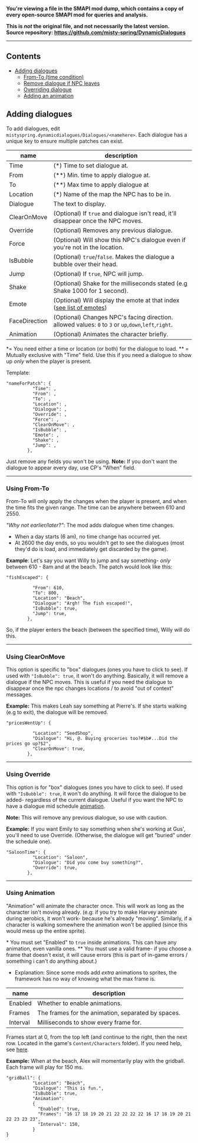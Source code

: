 **You're viewing a file in the SMAPI mod dump, which contains a copy of every open-source SMAPI mod
for queries and analysis.**

**This is _not_ the original file, and not necessarily the latest version.**  
**Source repository: https://github.com/misty-spring/DynamicDialogues**

----

## Contents
* [Adding dialogues](#adding-dialogues)
  * [From-To (time condition)](#using-from-to)
  * [Remove dialogue if NPC leaves](#using-clearonmove)
  * [Overriding dialogue](#using-override)
  * [Adding an animation](#using-animation)


## Adding dialogues

To add dialogues, edit `mistyspring.dynamicdialogues/Dialogues/<namehere>`. 
Each dialogue has a unique key to ensure multiple patches can exist.

name | description
-----|------------
Time | (\*) Time to set dialogue at. 
From | (\*\*) Min. time to apply dialogue at.
To | (\*\*) Max time to apply dialogue at
Location | (\*) Name of the map the NPC has to be in. 
Dialogue | The text to display.
ClearOnMove | (Optional) If `true` and dialogue isn't read, it'll disappear once the NPC moves. 
Override | (Optional) Removes any previous dialogue.
Force | (Optional) Will show this NPC's dialogue even if you're not in the location.
IsBubble | (Optional) `true`/`false`. Makes the dialogue a bubble over their head.
Jump | (Optional) If `true`, NPC will jump. 
Shake | (Optional) Shake for the milliseconds stated (e.g Shake 1000 for 1 second).
Emote | (Optional) Will display the emote at that index ([see list of emotes](https://docs.google.com/spreadsheets/d/18AtLClQPuC96rJOC-A4Kb1ZkuqtTmCRFAKn9JJiFiYE/edit#gid=693962458))
FaceDirection | (Optional) Changes NPC's facing direction. allowed values: `0` to `3` or `up`,`down`,`left`,`right`.
Animation | (Optional) Animates the character briefly.


\*= You need either a time or location (or both) for the dialogue to load.
\*\* = Mutually exclusive with "Time" field. Use this if you need a dialogue to show up *only* when the player is present.


Template:
```
"nameForPatch": {
          "Time": ,
          "From": ,
          "To": ,
          "Location": ,
          "Dialogue": ,
          "Override": ,
          "Force": ,
          "ClearOnMove": ,
          "IsBubble": ,
          "Emote": ,
          "Shake": ,
          "Jump": ,
        },
```

Just remove any fields you won't be using.
**Note:** If you don't want the dialogue to appear every day, use CP's "When" field.

------------

### Using From-To

From-To will only apply the changes when the player is present, and when the time fits the given range.
The time can be anywhere between 610 and 2550. 

_"Why not earlier/later?"_: The mod adds dialogue when time changes. 
- When a day starts (6 am), no time change has occurred yet. 
- At 2600 the day ends, so you wouldn't get to see the dialogues (most they'd do is load, and immediately get discarded by the game).



**Example**: 
Let's say you want Willy to jump and say something- *only* between 610 - 8am and at the beach. The patch would look like this:
```
"fishEscaped": {

          "From": 610,
          "To": 800,
          "Location": "Beach",
          "Dialogue": "Argh! The fish escaped!",
          "IsBubble": true,
          "Jump": true,
        },
```
So, if the player enters the beach (between the specified time), Willy will do this. 

------------


### Using ClearOnMove
This option is specific to "box" dialogues (ones you have to click to see). If used with `"IsBubble": true`, it won't do anything.
Basically, it will remove a dialogue if the NPC moves. This is useful if you need the dialogue to disappear once the npc changes locations / to avoid "out of context" messages.

**Example:**
This makes Leah say something at Pierre's. If she starts walking (e.g to exit), the dialogue will be removed.
```
"pricesWentUp": {

          "Location": "SeedShop",
          "Dialogue": "Hi, @. Buying groceries too?#$b#...Did the prices go up?$2",
          "ClearOnMove": true,
        },
```
------------

### Using Override
This option is for "box" dialogues (ones you have to click to see). If used with `"IsBubble": true`, it won't do anything.
It will force the dialogue to be added- regardless of the current dialogue. Useful if you want the NPC to have a dialogue mid schedule <u>animation</u>.

**Note:** This will remove any previous dialogue, so use with caution.

**Example:**
If you want Emily to say something when she's working at Gus', you'll need to use Override. (Otherwise, the dialogue will get "buried" under the schedule one).
```
"SaloonTime": {
          "Location": "Saloon",
          "Dialogue": "Did you come buy something?",
          "Override": true,
        },
```
------------

### Using Animation

"Animation" will animate the character once.
This will work as long as the character isn't moving already. 
(e.g: if you try to make Harvey animate during aerobics, it won't work- because he's already "moving". Similarly, if a character is walking somewhere the animation won't be applied (since this would mess up the entire sprite).

\* You must set "Enabled" to `true` inside animations. This can have any animation, even vanilla ones.
\** You must use a valid frame- if you choose a frame that doesn't exist, it will cause errors (this is part of in-game errors / something i can't do anything about.) 
- Explanation: Since some mods add *extra* animations to sprites, the framework has no way of knowing what the max frame is.

name | description
-----|------------
Enabled | Whether to enable animations.
Frames | The frames for the animation, separated by spaces.
Interval | Milliseconds to show every frame for.


Frames start at 0, from the top left (and continue to the right, then the next row. Located in the game's `Content/Characters` folder).
If you need help, see [here](https://stardewvalleywiki.com/Modding:NPC_data#Overworld_sprites).


**Example:** 
When at the beach, Alex will momentarily play with the gridball. Each frame will play for 150 ms.

```
"gridBall": {
          "Location": "Beach",
          "Dialogue": "This is fun.",
          "IsBubble": true,
          "Animation": 
          {
            "Enabled": true,
            "Frames": "16 17 18 19 20 21 22 22 22 22 16 17 18 19 20 21 22 23 23 23",
            "Interval": 150,
          }
}
```
